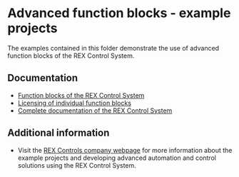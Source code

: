﻿Advanced function blocks - example projects
===========================================

The examples contained in this folder demonstrate the use of advanced 
function blocks of the REX Control System.

## Documentation ##

- [Function blocks of the REX Control System](https://www.rexcontrols.com/media/2.50.1/doc/ENGLISH/MANUALS/BRef/BRef_ENG.html)
- [Licensing of individual function blocks](https://www.rexcontrols.com/media/2.50.1/doc/ENGLISH/MANUALS/BRef/BRef_ENGap1.html)
- [Complete documentation of the REX Control System](http://www.rexcontrols.com/documentation-and-support)

## Additional information ##

- Visit the [REX Controls company webpage](http://www.rexcontrols.com) 
for more information about the example projects and developing advanced 
automation and control solutions using the REX Control System.